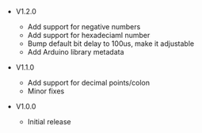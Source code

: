 - V1.2.0
  * Add support for negative numbers
  * Add support for hexadeciaml number
  * Bump default bit delay to 100us, make it adjustable
  * Add Arduino library metadata
  
- V1.1.0
  * Add support for decimal points/colon
  * Minor fixes
  
- V1.0.0
  * Initial release

